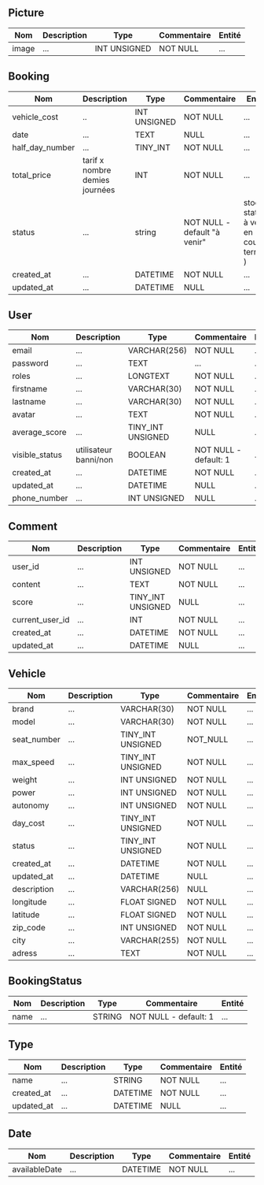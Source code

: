 ## Picture
|Nom|Description|Type|Commentaire|Entité|
|--|--|--|--|--|
|image|...|INT UNSIGNED|NOT NULL|...|

## Booking
|Nom|Description|Type|Commentaire|Entité|
|--|--|--|--|--|
|vehicle_cost |..|INT UNSIGNED|NOT NULL|...|
|date|...|TEXT|NULL|...| TABLEAU
|half_day_number|...|TINY_INT|NOT NULL|...|
|total_price|tarif x nombre demies journées|INT|NOT NULL|...|
|status|...|string|NOT NULL - default "à venir"|stock 3 statuts( à venir, en cours, terminé ) |
|created_at|...|DATETIME|NOT NULL|...|
|updated_at|...|DATETIME|NULL|...|


## User
|Nom|Description|Type|Commentaire|Entité|
|--|--|--|--|--|
|email|...|VARCHAR(256)|NOT NULL|...|
|password|...|TEXT|...|...|
|roles|...|LONGTEXT|NOT NULL|...|
|firstname|...|VARCHAR(30)|NOT NULL|...|
|lastname|...|VARCHAR(30)|NOT NULL|...|
|avatar|...|TEXT|NOT NULL|...|
|average_score|...|TINY_INT UNSIGNED|NULL|...|
|visible_status|utilisateur banni/non|BOOLEAN|NOT NULL - default: 1|...|
|created_at|...|DATETIME|NOT NULL|...|
|updated_at|...|DATETIME|NULL|...|
|phone_number|...|INT UNSIGNED|NULL|...|


## Comment
|Nom|Description|Type|Commentaire|Entité|
|--|--|--|--|--|
|user_id|...|INT UNSIGNED|NOT NULL|...|
|content|...|TEXT|NOT NULL|...|
|score|...|TINY_INT UNSIGNED|NULL|...
|current_user_id|...|INT|NOT NULL|...|
|created_at|...|DATETIME|NOT NULL|...|
|updated_at|...|DATETIME|NULL|...|


## Vehicle
|Nom|Description|Type|Commentaire|Entité|
|--|--|--|--|--|
|brand|...|VARCHAR(30)|NOT NULL|...|
|model|...|VARCHAR(30)|NOT NULL|...|
|seat_number|...|TINY_INT UNSIGNED|NOT_NULL|...|
|max_speed|...|TINY_INT UNSIGNED|NOT NULL|...|
|weight|...|INT UNSIGNED|NOT NULL|...|
|power|...|INT UNSIGNED|NOT NULL|...|
|autonomy|...|INT UNSIGNED|NOT NULL|...|
|day_cost|...|TINY_INT UNSIGNED|NOT NULL|...|
|status|...|TINY_INT UNSIGNED|NOT NULL|...|
|created_at|...|DATETIME|NOT NULL|...|
|updated_at|...|DATETIME|NULL|...|
|description|...|VARCHAR(256)|NULL|...|
|longitude|...|FLOAT SIGNED|NOT NULL|...|
|latitude|...|FLOAT SIGNED|NOT NULL|...|
|zip_code|...|INT UNSIGNED|NOT NULL|...|
|city|...|VARCHAR(255)|NOT NULL|...|
|adress|...|TEXT|NOT NULL|...|


## BookingStatus
|Nom|Description|Type|Commentaire|Entité|
|--|--|--|--|--|
|name|...|STRING|NOT NULL - default: 1|...|




## Type
|Nom|Description|Type|Commentaire|Entité|
|--|--|--|--|--|
|name|...| STRING |NOT NULL|...|
|created_at|...|DATETIME|NOT NULL|...|
|updated_at|...|DATETIME|NULL|...|



## Date 
|Nom|Description|Type|Commentaire|Entité|
|--|--|--|--|--|
|availableDate|...|DATETIME|NOT NULL|...|




